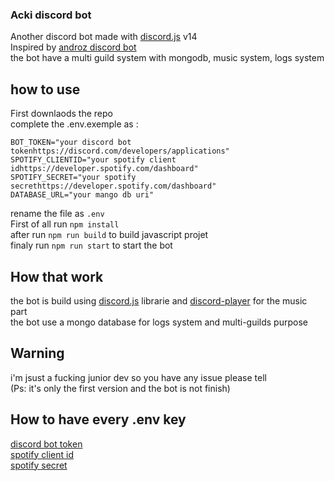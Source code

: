 ### Acki discord bot

Another discord bot made with [discord.js](https://github.com/discordjs/discord.js) v14  
Inspired by [androz discord bot](https://github.com/Androz2091/discord-music-bot)  
the bot have a multi guild system with mongodb, music system, logs system  

## how to use

First downlaods the repo  
complete the .env.exemple as :  

```
BOT_TOKEN="your discord bot tokenhttps://discord.com/developers/applications"
SPOTIFY_CLIENTID="your spotify client idhttps://developer.spotify.com/dashboard"
SPOTIFY_SECRET="your spotify secrethttps://developer.spotify.com/dashboard"
DATABASE_URL="your mango db uri"
```

rename the file as `.env`  
First of all run `npm install`  
after run `npm run build` to build javascript projet    
finaly run `npm run start` to start the bot    

## How that work
the bot is build using [discord.js](https://github.com/discordjs/discord.js) librarie and [discord-player](https://github.com/Androz2091/discord-player) for the music part  
the bot use a mongo database for logs system and multi-guilds purpose  


## Warning
i'm jsust a fucking junior dev so you have any issue please tell  
(Ps: it's only the first version and the bot is not finish)  

## How to have every .env key
[discord bot token](https://discord.com/developers/applications)  
[spotify client id](https://developer.spotify.com/dashboard)  
[spotify secret](https://developer.spotify.com/dashboard)  